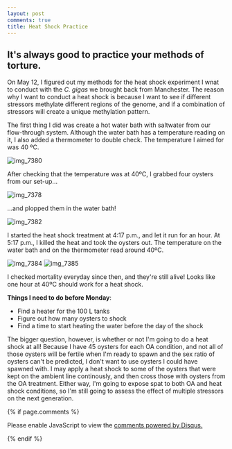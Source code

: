 ```yaml
---
layout: post
comments: true
title: Heat Shock Practice
---
```


## It's always good to practice your methods of torture.

On May 12, I figured out my methods for the heat shock experiment I wnat to conduct with the *C. gigas* we brought back from Manchester. The reason why I want to conduct a heat shock is because I want to see if different stressors methylate different regions of the genome, and if a combination of stressors will create a unique methylation pattern.

The first thing I did was create a hot water bath with saltwater from our flow-through system. Although the water bath has a temperature reading on it, I also added a thermometer to double check. The temperature I aimed for was 40 ºC.

![img_7380](https://cloud.githubusercontent.com/assets/22335838/26213288/567b1f4c-3bad-11e7-9d66-f91b0338d418.JPG)

After checking that the temperature was at 40ºC, I grabbed four oysters from our set-up...

![img_7378](https://cloud.githubusercontent.com/assets/22335838/26213342/84134060-3bad-11e7-819f-5abb1ccf020c.JPG)

...and plopped them in the water bath!

![img_7382](https://cloud.githubusercontent.com/assets/22335838/26213376/a1214b84-3bad-11e7-9d88-af6f0682750e.JPG)

I started the heat shock treatment at 4:17 p.m., and let it run for an hour. At 5:17 p.m., I killed the heat and took the oysters out. The temperature on the water bath and on the thermometer read around 40ºC.

![img_7384](https://cloud.githubusercontent.com/assets/22335838/26213440/e8229830-3bad-11e7-8eee-60e89cc54923.JPG)
![img_7385](https://cloud.githubusercontent.com/assets/22335838/26213441/e825910c-3bad-11e7-9279-9396ef125ea9.JPG)

I checked mortality everyday since then, and they're still alive! Looks like one hour at 40ºC should work for a heat shock.

**Things I need to do before Monday**:
- Find a heater for the 100 L tanks
- Figure out how many oysters to shock
- Find a time to start heating the water before the day of the shock

The bigger question, however, is whether or not I'm going to do a heat shock at all! Because I have 45 oysters for each OA condition, and not all of those oysters will be fertile when I'm ready to spawn and the sex ratio of oysters can't be predicted, I don't want to use oysters I could have spawned with. I may apply a heat shock to some of the oysters that were kept on the ambient line continously, and then cross those with oysters from the OA treatment. Either way, I'm going to expose spat to both OA and heat shock conditions, so I'm still going to assess the effect of multiple stressors on the next generation.

{% if page.comments %}

<div id="disqus_thread"></div>
<script>

/**
*  RECOMMENDED CONFIGURATION VARIABLES: EDIT AND UNCOMMENT THE SECTION BELOW TO INSERT DYNAMIC VALUES FROM YOUR PLATFORM OR CMS.
*  LEARN WHY DEFINING THESE VARIABLES IS IMPORTANT: https://disqus.com/admin/universalcode/#configuration-variables*/
/*
var disqus_config = function () {
this.page.url = PAGE_URL;  // Replace PAGE_URL with your page's canonical URL variable
this.page.identifier = PAGE_IDENTIFIER; // Replace PAGE_IDENTIFIER with your page's unique identifier variable
};
*/
(function() { // DON'T EDIT BELOW THIS LINE
var d = document, s = d.createElement('script');
s.src = 'https://the-responsible-grad-student.disqus.com/embed.js';
s.setAttribute('data-timestamp', +new Date());
(d.head || d.body).appendChild(s);
})();
</script>
<noscript>Please enable JavaScript to view the <a href="https://disqus.com/?ref_noscript">comments powered by Disqus.</a></noscript>

{% endif %}

<script id="dsq-count-scr" src="//the-responsible-grad-student.disqus.com/count.js" async></script>

